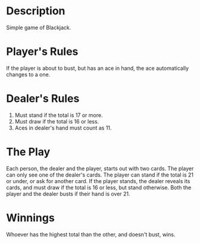 # Description
Simple game of Blackjack.

# Player's Rules
If the player is about to bust, but has an ace in hand, the ace automatically changes to a one.

# Dealer's Rules
1. Must stand if the total is 17 or more.
2. Must draw if the total is 16 or less.
3. Aces in dealer's hand must count as 11.

# The Play
Each person, the dealer and the player, starts out with two cards. The player can only see one of the dealer's cards. The player can stand if the total is 21 or under, or ask for another card. If the player stands, the dealer reveals its cards, and must draw if the total is 16 or less, but stand otherwise. Both the player and the dealer busts if their hand is over 21.

# Winnings
Whoever has the highest total than the other, and doesn't bust, wins.
